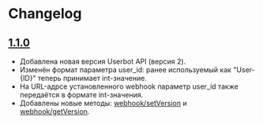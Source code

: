 # Changelog

## [1.1.0](https://github.com/getCompass/userbot/releases/tag/v1.1.0)

- Добавлена новая версия Userbot API (версия 2).
- Изменён формат параметра user_id: ранее используемый как "User-{ID}" теперь принимает int-значение.
- На URL-адрсе установленного webhook параметр user_id также передаётся в формате int-значения.
- Добавлены новые методы: [webhook/setVersion](https://github.com/getCompass/userbot#post-webhooksetversion) и [webhook/getVersion](https://github.com/getCompass/userbot#post-webhookgetversion).

